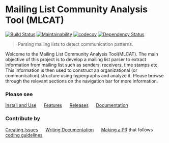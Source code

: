 # Mailing List Community Analysis Tool (MLCAT)

[![Build Status](https://travis-ci.org/DeveloperCAP/MLCAT.svg?branch=development)](https://travis-ci.org/DeveloperCAP/MLCAT)
[![Maintainability](https://api.codeclimate.com/v1/badges/74ec741f24466f33f083/maintainability)](https://codeclimate.com/github/DeveloperCAP/MLCAT/maintainability)
[![codecov](https://codecov.io/gh/DeveloperCAP/MLCAT/branch/master/graph/badge.svg)](https://codecov.io/gh/DeveloperCAP/MLCAT)
[![Dependency Status](https://www.versioneye.com/user/projects/5a57a7d70fb24f382f102324/badge.svg?style=flat-square)](https://www.versioneye.com/user/projects/5a57a7d70fb24f382f102324)


> Parsing mailing lists to detect communication patterns.

Welcome to the Mailing List Community Analysis Tool(MLCAT). The main objective of this project is to develop a mailing list parser to extract information from mailing list such as senders, receivers, time stamps etc. This information is then used to construct an organizational (or communication) structure using hypergraphs and analyze it. Please browse through the relevant sections on the navigation bar for more information.

### Please see ###
[Install and Use](https://github.com/DeveloperCAP/MLCAT/wiki/Install-and-Use) &nbsp;&nbsp;&nbsp;&nbsp;   [Features](https://github.com/DeveloperCAP/MLCAT/wiki/Features) &nbsp;&nbsp;&nbsp;&nbsp;   [Releases](https://github.com/DeveloperCAP/MLCAT/releases) &nbsp;&nbsp;&nbsp;&nbsp;
[Documentation](http://developercap.github.io/MLCAT/) &nbsp;&nbsp;&nbsp;&nbsp;

### Contribute by ###
[Creating Issues](https://github.com/DeveloperCAP/MLCAT/issues) &nbsp;&nbsp;&nbsp;&nbsp;
[Writing Documentation](https://github.com/DeveloperCAP/MLCAT/wiki) &nbsp;&nbsp;&nbsp;&nbsp;
[Making a PR](https://github.com/DeveloperCAP/MLCAT/pulls) that follows [coding guidelines](https://github.com/DeveloperCAP/MLCAT/wiki/Coding-Guidelines) &nbsp;&nbsp;&nbsp;&nbsp;


